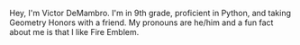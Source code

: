 <!--
**RagingBro/RagingBro** is a ✨ _special_ ✨ repository because its `README.md` (this file) appears on your GitHub profile.

Here are some ideas to get you started:

- 🔭 I’m currently working on ...
- 🌱 I’m currently learning ...
- 👯 I’m looking to collaborate on ...
- 🤔 I’m looking for help with ...
- 💬 Ask me about ...
- 📫 How to reach me: ...
- 😄 Pronouns: ...
- ⚡ Fun fact: ...
-->

Hey, I'm Victor DeMambro. I'm in 9th grade, proficient in Python, and taking Geometry Honors with a friend. My pronouns are he/him and a fun fact about me is that I like Fire Emblem.
